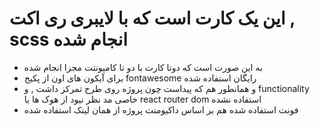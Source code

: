 # این یک کارت است که با لایبری ری اکت , scss انجام شده 
* به این صورت است که دوتا کارت با دو تا کامپونتت مجزا انجام شده 
* برای آیکون های اون از پکیج fontawesome رایگان استفاده شده 
* و همانطور هم که پیداست چون پروژه روی طرح تمرکز داشت , و functionality خاصی مد نظر نیود از هوک ها   یا react router dom  استفاده نشده 
*   فونت استفاده شده هم بر اساس داکیومنت پروژه از همان لینک استفاده شده 